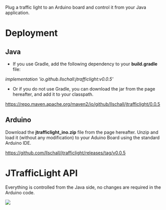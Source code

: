 Plug a traffic light to an Arduino board and control it from your Java application.

# Deployment

## Java

* If you use Gradle, add the following dependency to your **build.gradle** file:

_implementation 'io.github.llschall:jtrafficlight:v0.0.5'_

* Or if you do not use Gradle, you can download the jar from the page hereafter, and add it to your classpath.
  
https://repo.maven.apache.org/maven2/io/github/llschall/jtrafficlight/0.0.5

## Arduino

Download the **jtrafficlight_ino.zip** file from the page hereafter. Unzip and load it (without any modification) to your Aduino Board using the standard Arduino IDE.

https://github.com/llschall/jtrafficlight/releases/tag/v0.0.5

# JTrafficLight API

Everything is controlled from the Java side, no changes are required in the Arduino code.

![](https://github.com/llschall/jtrafficlight/blob/main/jtrafficlight_512.bmp?raw=true)
